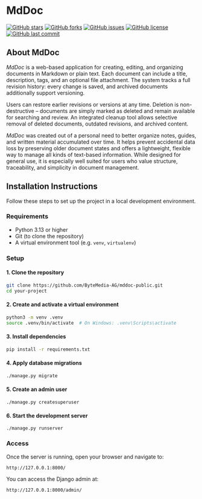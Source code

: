 # MdDoc
[![GitHub stars](https://img.shields.io/github/stars/ByteMedia-AG/mddoc-public.svg?style=social)](https://github.com/ByteMedia-AG/mddoc-public/stargazers)
[![GitHub forks](https://img.shields.io/github/forks/ByteMedia-AG/mddoc-public.svg?style=social)](https://github.com/ByteMedia-AG/mddoc-public/network)
[![GitHub issues](https://img.shields.io/github/issues/ByteMedia-AG/mddoc-public.svg)](https://github.com/ByteMedia-AG/mddoc-public/issues)
[![GitHub license](https://img.shields.io/github/license/ByteMedia-AG/mddoc-public.svg)](https://github.com/ByteMedia-AG/mddoc-public/blob/main/LICENSE)
[![GitHub last commit](https://img.shields.io/github/last-commit/ByteMedia-AG/mddoc-public.svg)](https://github.com/ByteMedia-AG/mddoc-public/commits/main)

## About MdDoc 

_MdDoc_ is a web-based application for creating, editing, and organizing documents in Markdown or plain text. Each document can include a title, description, tags, and an optional file attachment. The system tracks a full revision history: every change is saved, and archived documents additionally support versioning.

Users can restore earlier revisions or versions at any time. Deletion is non-destructive – documents are simply marked as deleted and remain available for searching and review. An integrated cleanup tool allows selective removal of deleted documents, outdated revisions, and archived content.

_MdDoc_ was created out of a personal need to better organize notes, guides, and written material accumulated over time. It helps prevent accidental data loss by preserving older document states and offers a lightweight, flexible way to manage all kinds of text-based information. While designed for general use, it is especially well suited for users who value structure, traceability, and simplicity in document management.

## Installation Instructions
Follow these steps to set up the project in a local development environment.
### Requirements
- Python 3.13 or higher
- Git (to clone the repository)
- A virtual environment tool (e.g. `venv`, `virtualenv`)
### Setup
#### 1. Clone the repository
```bash
git clone https://github.com/ByteMedia-AG/mddoc-public.git
cd your-project
```
#### 2. Create and activate a virtual environment
```bash
python3 -m venv .venv
source .venv/bin/activate  # On Windows: .venv\Scripts\activate
```
#### 3. Install dependencies
```bash
pip install -r requirements.txt
```
#### 4. Apply database migrations
```bash
./manage.py migrate
```
#### 5. Create an admin user
```
./manage.py createsuperuser
```
#### 6. Start the development server
```
./manage.py runserver
```
### Access
Once the server is running, open your browser and navigate to:
```
http://127.0.0.1:8000/
```
You can access the Django admin at:
```
http://127.0.0.1:8000/admin/
```